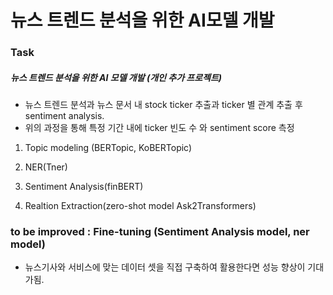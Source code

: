 # 뉴스 트렌드 분석을 위한 AI모델 개발

### Task 

##### 뉴스 트렌드 분석을 위한 AI 모델 개발 (개인 추가 프로젝트)
- 뉴스 트렌드 분석과 뉴스 문서 내 stock ticker 추출과 ticker 별 관계 추출 후 sentiment analysis.
- 위의 과정을 통해 특정 기간 내에 ticker 빈도 수 와 sentiment score 측정

1. Topic modeling (BERTopic, KoBERTopic) 

2. NER(Tner)

3. Sentiment Analysis(finBERT)

4. Realtion Extraction(zero-shot model Ask2Transformers)


### to be improved : Fine-tuning (Sentiment Analysis model, ner model)

- 뉴스기사와 서비스에 맞는 데이터 셋을 직접 구축하여 활용한다면 성능 향상이 기대가됨.

